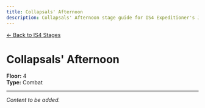 ```yaml
---
title: Collapsals' Afternoon
description: Collapsals' Afternoon stage guide for IS4 Expeditioner's Joklumarkar
---
```


<div class="back-button-container">
  <a href="/is4-expeditioners/stages/" class="back-button">
    <span class="back-arrow">←</span>
    <span class="back-text">Back to IS4 Stages</span>
  </a>
</div>

# Collapsals' Afternoon

**Floor:** 4  
**Type:** Combat  

---

*Content to be added.*
